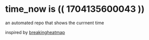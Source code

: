 # time_now is (( 1704135600043 ))

an automated repo that shows the currnent time

inspired by [breakingheatmap](https://github.com/breakingheatmap/breakingheatmap)